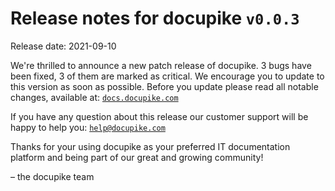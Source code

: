 # Release notes for docupike `v0.0.3`

Release date: 2021-09-10

We're thrilled to announce a new patch release of docupike. 3 bugs have been fixed, 3 of them are marked as critical. We encourage you to update to this version as soon as possible. Before you update please read all notable changes, available at: [`docs.docupike.com`](https://docs.docupike.com/ref/changelog.html)

If you have any question about this release our customer support will be happy to help you: [`help@docupike.com`](mailto:help@docupike.com)

Thanks for your using docupike as your preferred IT documentation platform and being part of our great and growing community!

– the docupike team
